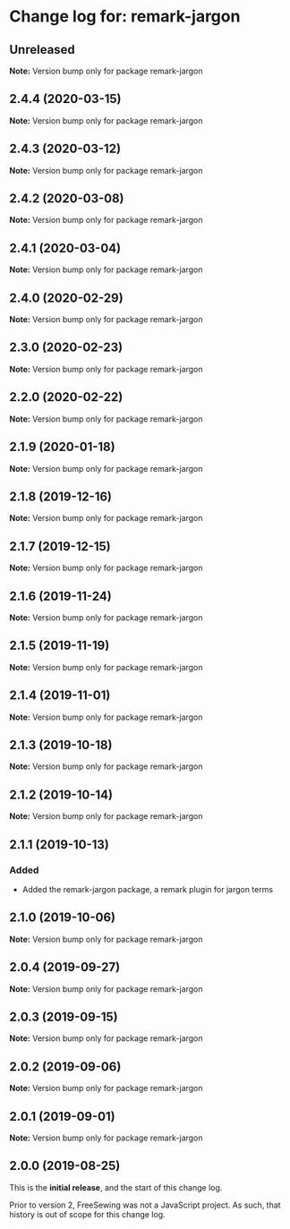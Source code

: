 # Change log for: remark-jargon


## Unreleased

**Note:** Version bump only for package remark-jargon


## 2.4.4 (2020-03-15)

**Note:** Version bump only for package remark-jargon


## 2.4.3 (2020-03-12)

**Note:** Version bump only for package remark-jargon


## 2.4.2 (2020-03-08)

**Note:** Version bump only for package remark-jargon


## 2.4.1 (2020-03-04)

**Note:** Version bump only for package remark-jargon


## 2.4.0 (2020-02-29)

**Note:** Version bump only for package remark-jargon


## 2.3.0 (2020-02-23)

**Note:** Version bump only for package remark-jargon


## 2.2.0 (2020-02-22)

**Note:** Version bump only for package remark-jargon


## 2.1.9 (2020-01-18)

**Note:** Version bump only for package remark-jargon


## 2.1.8 (2019-12-16)

**Note:** Version bump only for package remark-jargon


## 2.1.7 (2019-12-15)

**Note:** Version bump only for package remark-jargon


## 2.1.6 (2019-11-24)

**Note:** Version bump only for package remark-jargon


## 2.1.5 (2019-11-19)

**Note:** Version bump only for package remark-jargon


## 2.1.4 (2019-11-01)

**Note:** Version bump only for package remark-jargon


## 2.1.3 (2019-10-18)

**Note:** Version bump only for package remark-jargon


## 2.1.2 (2019-10-14)

**Note:** Version bump only for package remark-jargon


## 2.1.1 (2019-10-13)

### Added

 - Added the remark-jargon package, a remark plugin for jargon terms
## 2.1.0 (2019-10-06)

**Note:** Version bump only for package remark-jargon


## 2.0.4 (2019-09-27)

**Note:** Version bump only for package remark-jargon


## 2.0.3 (2019-09-15)

**Note:** Version bump only for package remark-jargon


## 2.0.2 (2019-09-06)

**Note:** Version bump only for package remark-jargon


## 2.0.1 (2019-09-01)

**Note:** Version bump only for package remark-jargon




## 2.0.0 (2019-08-25)

This is the **initial release**, and the start of this change log.

Prior to version 2, FreeSewing was not a JavaScript project.
As such, that history is out of scope for this change log.
